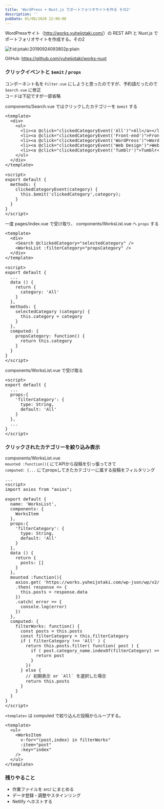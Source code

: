 ```yaml
---
title: 'WordPress + Nuxt.js でポートフォリオサイトを作る その2'
description: ''
pubDate: 01/08/2020 22:00:00
---
```


<p>WordPressサイト（<a href="http://works.yuheijotaki.com/">http://works.yuheijotaki.com/</a>）の REST API と Nuxt.js でポートフォリオサイトを作成する。その2</p>

<p><span itemscope itemtype="http://schema.org/Photograph"><img src="/images/hatena/20190924093802.png" alt="f:id:jotaki:20190924093802p:plain" title="f:id:jotaki:20190924093802p:plain" class="hatena-fotolife" itemprop="image"></span></p>

<p>GitHub: <a href="https://github.com/yuheijotaki/works-nuxt">https://github.com/yuheijotaki/works-nuxt</a></p>

<h3>クリックイベントと <code>$emit</code> / <code>props</code></h3>

<p>コンポーネント名を <code>Filter.vue</code> にしようと思ったのですが、予約語だったので <code>Search.vue</code> に修正<br/>
コードは下記ですが一部省略</p>

<p>components/Search.vue ではクリックしたカテゴリーを <code>$emit</code> する</p>

<pre class="code lang-javascript" data-lang="javascript" data-unlink>&lt;template&gt;
  &lt;div&gt;
    &lt;ul&gt;
      &lt;li&gt;&lt;a @click=<span class="synConstant">&quot;clickedCategoryEvent('All')&quot;</span>&gt;All&lt;/a&gt;&lt;/li&gt;
      &lt;li&gt;&lt;a @click=<span class="synConstant">&quot;clickedCategoryEvent('Front-end')&quot;</span>&gt;Front-end&lt;/a&gt;&lt;/li&gt;
      &lt;li&gt;&lt;a @click=<span class="synConstant">&quot;clickedCategoryEvent('WordPress')&quot;</span>&gt;WordPress&lt;/a&gt;&lt;/li&gt;
      &lt;li&gt;&lt;a @click=<span class="synConstant">&quot;clickedCategoryEvent('Web Design')&quot;</span>&gt;Web Design&lt;/a&gt;&lt;/li&gt;
      &lt;li&gt;&lt;a @click=<span class="synConstant">&quot;clickedCategoryEvent('Tumblr')&quot;</span>&gt;Tumblr&lt;/a&gt;&lt;/li&gt;
    &lt;/ul&gt;
  &lt;/div&gt;
&lt;/template&gt;

&lt;script&gt;
<span class="synStatement">export</span> <span class="synStatement">default</span> <span class="synIdentifier">{</span>
  methods: <span class="synIdentifier">{</span>
    clickedCategoryEvent(category) <span class="synIdentifier">{</span>
      <span class="synIdentifier">this</span>.$emit(<span class="synConstant">'clickedCategory'</span>,category);
    <span class="synIdentifier">}</span>
  <span class="synIdentifier">}</span>
<span class="synIdentifier">}</span>
&lt;/script&gt;
</pre>

<p>一度 pages/index.vue で受け取り、 components/WorksList.vue へ <code>props</code> する</p>

<pre class="code lang-javascript" data-lang="javascript" data-unlink>&lt;template&gt;
  &lt;div&gt;
    &lt;Search @clickedCategory=<span class="synConstant">&quot;selectedCategory&quot;</span> /&gt;
    &lt;WorksList :filterCategory=<span class="synConstant">&quot;propsCategory&quot;</span> /&gt;
  &lt;/div&gt;
&lt;/template&gt;

&lt;script&gt;
<span class="synStatement">export</span> <span class="synStatement">default</span> <span class="synIdentifier">{</span>
  ...
  data () <span class="synIdentifier">{</span>
    <span class="synStatement">return</span> <span class="synIdentifier">{</span>
      category: <span class="synConstant">'All'</span>
    <span class="synIdentifier">}</span>
  <span class="synIdentifier">}</span>,
  methods: <span class="synIdentifier">{</span>
    selectedCategory (category) <span class="synIdentifier">{</span>
      <span class="synIdentifier">this</span>.category = category
    <span class="synIdentifier">}</span>
  <span class="synIdentifier">}</span>,
  computed: <span class="synIdentifier">{</span>
    propsCategory: <span class="synIdentifier">function</span>() <span class="synIdentifier">{</span>
      <span class="synStatement">return</span> <span class="synIdentifier">this</span>.category
    <span class="synIdentifier">}</span>
  <span class="synIdentifier">}</span>
<span class="synIdentifier">}</span>
&lt;/script&gt;
</pre>

<p>components/WorksList.vue で受け取る</p>

<pre class="code lang-javascript" data-lang="javascript" data-unlink>&lt;script&gt;
<span class="synStatement">export</span> <span class="synStatement">default</span> <span class="synIdentifier">{</span>
  ...
  props:<span class="synIdentifier">{</span>
    <span class="synConstant">'filterCategory'</span>: <span class="synIdentifier">{</span>
      type: <span class="synType">String</span>,
      <span class="synStatement">default</span>: <span class="synConstant">'All'</span>
    <span class="synIdentifier">}</span>
  <span class="synIdentifier">}</span>,
  ...
<span class="synIdentifier">}</span>
&lt;/script&gt;
</pre>

<h3>クリックされたカテゴリーを絞り込み表示</h3>

<p>components/WorksList.vue<br/>
<code>mounted :function(){</code> にてAPIから投稿を引っ張ってきて<br/>
<code>computed: {...</code> にてpropsしてきたカテゴリーに属する投稿をフィルタリング</p>

<pre class="code lang-javascript" data-lang="javascript" data-unlink>...
&lt;script&gt;
<span class="synStatement">import</span> axios from <span class="synConstant">&quot;axios&quot;</span>;

<span class="synStatement">export</span> <span class="synStatement">default</span> <span class="synIdentifier">{</span>
  name: <span class="synConstant">'WorksList'</span>,
  components: <span class="synIdentifier">{</span>
    WorksItem
  <span class="synIdentifier">}</span>,
  props:<span class="synIdentifier">{</span>
    <span class="synConstant">'filterCategory'</span>: <span class="synIdentifier">{</span>
      type: <span class="synType">String</span>,
      <span class="synStatement">default</span>: <span class="synConstant">'All'</span>
    <span class="synIdentifier">}</span>
  <span class="synIdentifier">}</span>,
  data () <span class="synIdentifier">{</span>
    <span class="synStatement">return</span> <span class="synIdentifier">{</span>
      posts: <span class="synIdentifier">[]</span>
    <span class="synIdentifier">}</span>
  <span class="synIdentifier">}</span>,
  mounted :<span class="synIdentifier">function</span>()<span class="synIdentifier">{</span>
    axios.get( <span class="synConstant">'https://works.yuheijotaki.com/wp-json/wp/v2/posts?per_page=100'</span> )
    .then( response =&gt; <span class="synIdentifier">{</span>
      <span class="synIdentifier">this</span>.posts = response.data
    <span class="synIdentifier">}</span>)
    .<span class="synStatement">catch</span>( error =&gt; <span class="synIdentifier">{</span>
      console.log(error)
    <span class="synIdentifier">}</span>)
  <span class="synIdentifier">}</span>,
  computed: <span class="synIdentifier">{</span>
    filterWorks: <span class="synIdentifier">function</span>() <span class="synIdentifier">{</span>
      <span class="synStatement">const</span> posts = <span class="synIdentifier">this</span>.posts
      <span class="synStatement">const</span> filterCategory = <span class="synIdentifier">this</span>.filterCategory
      <span class="synStatement">if</span> ( filterCategory !== <span class="synConstant">'All'</span> ) <span class="synIdentifier">{</span>
        <span class="synStatement">return</span> <span class="synIdentifier">this</span>.posts.filter( <span class="synIdentifier">function</span>( post ) <span class="synIdentifier">{</span>
          <span class="synStatement">if</span> ( post.category_name.indexOf(filterCategory) &gt;= 0 ) <span class="synIdentifier">{</span>
            <span class="synStatement">return</span> post
          <span class="synIdentifier">}</span>
        <span class="synIdentifier">}</span>)
      <span class="synIdentifier">}</span> <span class="synStatement">else</span> <span class="synIdentifier">{</span>
        <span class="synComment">// 初期表示 or `All` を選択した場合</span>
        <span class="synStatement">return</span> <span class="synIdentifier">this</span>.posts
      <span class="synIdentifier">}</span>
    <span class="synIdentifier">}</span>
  <span class="synIdentifier">}</span>
<span class="synIdentifier">}</span>
&lt;/script&gt;
</pre>

<p><code>&lt;template&gt;</code> は computed で絞り込んだ投稿からループする。</p>

<pre class="code lang-javascript" data-lang="javascript" data-unlink>&lt;template&gt;
  &lt;ul&gt;
    &lt;WorksItem
      v-<span class="synStatement">for</span>=<span class="synConstant">&quot;(post,index) in filterWorks&quot;</span>
      :item=<span class="synConstant">&quot;post&quot;</span>
      :key=<span class="synConstant">&quot;index&quot;</span>
    /&gt;
  &lt;/ul&gt;
&lt;/template&gt;
</pre>

<h3>残りやること</h3>

<ul>
<li>作業ファイルを src/ にまとめる</li>
<li>データ登録・調整やスタインリング</li>
<li>Netlify へホストする</li>
</ul>

